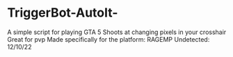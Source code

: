 # TriggerBot-AutoIt-
A simple script for playing GTA 5 Shoots at changing pixels in your crosshair Great for pvp Made specifically for the platform: RAGEMP Undetected: 12/10/22
